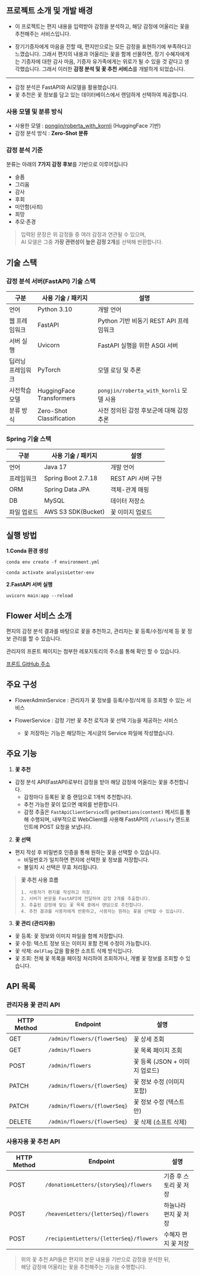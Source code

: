## 프로젝트 소개 및 개발 배경
- 이 프로젝트는 편지 내용을 입력받아 감정을 분석하고, 
해당 감정에 어울리는 꽃을 추천해주는 서비스입니다.

- 장기기증자에게 마음을 전할 때, 편지만으로는 모든 감정을 표현하기에 부족하다고 느꼈습니다.
그래서 편지의 내용과 어울리는 꽃을 함께 선물하면,
장기 수혜자에게는 기증자에 대한 감사 마음,
기증자 유가족에게는 위로가 될 수 있을 것 같다고 생각했습니다.
그래서 이러한 **감정 분석 및 꽃 추천 서비스**를 개발하게 되었습니다.

---
- 감정 분석은 FastAPI와 AI모델을 활용했습니다.
- 꽃 추천은 꽃 정보를 담고 있는 데이터베이스에서 랜덤하게 선택하여 제공합니다.

### 사용 모델 및 분류 방식
- 사용한 모델 : [pongjin/roberta_with_kornli](https://huggingface.co/pongjin/roberta_with_kornli) (HuggingFace 기반)  
- 감정 분석 방식 : **Zero-Shot 분류**

### 감정 분석 기준 
분류는 아래의 **7가지 감정 후보**를 기반으로 이루어집니다
- 슬픔
- 그리움
- 감사
- 후회
- 미안함(사죄)
- 희망
- 추모·존경
 
> 입력된 문장은 위 감정들 중 여러 감정과 연관될 수 있으며,  
> AI 모델은 그중 **가장 관련성이 높은 감정 2개**를 선택해 반환합니다.

## 기술 스택

### 감정 분석 서버(FastAPI) 기술 스택
| 구분             | 사용 기술 / 패키지         | 설명                                               |
|------------------|----------------------------|----------------------------------------------------|
| 언어             | Python 3.10                | 개발 언어                           |
| 웹 프레임워크    | FastAPI                    | Python 기반 비동기 REST API 프레임워크             |
| 서버 실행        | Uvicorn                    | FastAPI 실행을 위한 ASGI 서버                      |
| 딥러닝 프레임워크| PyTorch                    | 모델 로딩 및 추론                                  |
| 사전학습 모델    | HuggingFace Transformers   | `pongjin/roberta_with_kornli` 모델 사용             |
| 분류 방식        | Zero-Shot Classification   | 사전 정의된 감정 후보군에 대해 감정 추론           |

### Spring 기술 스택
| 구분        | 사용 기술 / 패키지     | 설명                         |
|-------------|--------------------------|------------------------------|
| 언어        | Java 17                 | 개발 언어             |
| 프레임워크  | Spring Boot 2.7.18      | REST API 서버 구현           |
| ORM         | Spring Data JPA         | 객체-관계 매핑               |
| DB          | MySQL                   | 데이터 저장소                |
| 파일 업로드 | AWS S3 SDK(Bucket)              | 꽃 이미지 업로드             |


## 실행 방법

**1.Conda 환경 생성**
````
conda env create -f environment.yml

conda activate analysisLetter-env
````
**2.FastAPI 서버 실행**
````
uvicorn main:app --reload
````

## Flower 서비스 소개
편지의 감정 분석 결과를 바탕으로 꽃을 추천하고,
관리자는 꽃 등록/수정/삭제 등 꽃 정보 관리를 할 수 있습니다.

관리자의 프론트 페이지는 첨부한 레포지토리의 주소를 통해 확인 할 수 있습니다.

[프론트 GitHub 주소](https://github.com/ByeongWoo99/Admin_Flower_Service)

## 주요 구성
- FlowerAdminService : 관리자가 꽃 정보를 등록/수정/삭제 등 조회할 수 있는 서비스


- FlowerService : 감정 기반 꽃 추천 로직과 꽃 선택 기능을 제공하는 서비스
  - 꽃 저장하는 기능은 해당하는 게시글의 Service 파일에 작성했습니다.

## 주요 기능

1. **꽃 추천**
- 감정 분석 API(FastAPI)로부터 감정을 받아 해당 감정에 어울리는 꽃을 추천합니다.
     - 감정마다 등록된 꽃 중 랜덤으로 1개씩 추천합니다.
     - 추천 가능한 꽃이 없으면 예외를 반환합니다.
     - 감정 추출은 `FastApiClientService`의 `getEmotions(content)` 메서드를 통해 수행되며, 내부적으로 WebClient를 사용해 FastAPI의 `/classify` 엔드포인트에 POST 요청을 보냅니다.
  
2. **꽃 선택**
- 편지 작성 후 비밀번호 인증을 통해 원하는 꽃을 선택할 수 있습니다.
     - 비밀번호가 일치하면 편지에 선택한 꽃 정보를 저장합니다.
     - 불일치 시 선택은 무효 처리됩니다.
> **꽃 추천 사용 흐름**
> ```
> 1. 사용자가 편지를 작성하고 저장.
> 2. 서버가 본문을 FastAPI에 전달하여 감정 2개를 추출합니다.
> 3. 추출된 감정에 맞는 꽃 목록 중에서 랜덤으로 추천합니다.
> 4. 추천 결과를 사용자에게 반환하고, 사용자는 원하는 꽃을 선택할 수 있습니다.
> ```

3. **꽃 관리 (관리자용)**
 - 꽃 등록: 꽃 정보와 이미지 파일을 함께 저장합니다.
 - 꽃 수정: 텍스트 정보 또는 이미지 포함 전체 수정이 가능합니다.
 - 꽃 삭제: `delFlag` 값을 활용한 소프트 삭제 방식입니다.
 - 꽃 조회: 전체 꽃 목록을 페이징 처리하여 조회하거나, 개별 꽃 정보를 조회할 수 있습니다.

## API 목록
###  관리자용 꽃 관리 API

| HTTP Method | Endpoint                      | 설명                           | 
|-------------|-------------------------------|--------------------------------|
| GET         | `/admin/flowers/{flowerSeq}`  | 꽃 상세 조회                    |
| GET         | `/admin/flowers`              | 꽃 목록 페이지 조회             |
| POST        | `/admin/flowers`              | 꽃 등록 (JSON + 이미지 업로드)  |
| PATCH       | `/admin/flowers/{flowerSeq}`  | 꽃 정보 수정 (이미지 포함)     |
| PATCH       | `/admin/flowers/{flowerSeq}`  | 꽃 정보 수정 (텍스트만)        |
| DELETE      | `/admin/flowers/{flowerSeq}`  | 꽃 삭제 (소프트 삭제)          |

### 사용자용 꽃 추천 API

| HTTP Method | Endpoint                                       | 설명            |
|-------------|------------------------------------------------|---------------|
| POST        | `/donationLetters/{storySeq}/flowers`          | 기증 후 스토리 꽃 저장 |
| POST        | `/heavenLetters/{letterSeq}/flowers`           | 하늘나라 편지 꽃 저장  |
| POST        | `/recipientLetters/{letterSeq}/flowers`        | 수혜자 편지 꽃 저장   |

> 위의 꽃 추천 API들은 편지의 본문 내용을 기반으로 감정을 분석한 뒤,  
> 해당 감정에 어울리는 꽃을 추천해주는 기능을 수행합니다.
